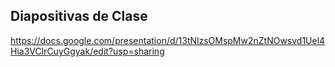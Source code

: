 Diapositivas de Clase
---------------------

https://docs.google.com/presentation/d/13tNlzsOMspMw2nZtNOwsvd1Uel4Hia3VClrCuyGgyak/edit?usp=sharing